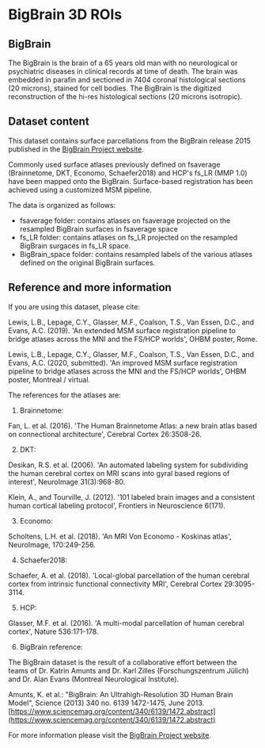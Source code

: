 # BigBrain 3D ROIs

## BigBrain

The BigBrain is the brain of a 65 years old man with no neurological or psychiatric
diseases in clinical records at time of death. The brain was embedded in parafin and
sectioned in 7404 coronal histological sections (20 microns), stained for cell bodies.
The BigBrain is the digitized reconstruction of the hi-res histological sections 
(20 microns isotropic).

## Dataset content

This dataset contains surface parcellations from the BigBrain release 2015 
published in the [BigBrain Project website](https://bigbrainproject.org).

Commonly used surface atlases previously defined on fsaverage (Brainnetome, DKT, Economo, Schaefer2018) and HCP's fs_LR (MMP 1.0) have been mapped onto the BigBrain. Surface-based registration has been achieved using a customized MSM pipeline. 

The data is organized as follows:

- fsaverage folder: contains atlases on fsaverage projected on the resampled BigBrain surfaces in fsaverage space
- fs_LR folder: contains atlases on fs_LR projected on the resampled BigBrain surgaces in fs_LR space.
- BigBrain_space folder: contains resampled labels of the various atlases defined on the original BigBrain surfaces.

## Reference and more information

If you are using this dataset, please cite:

Lewis, L.B., Lepage, C.Y., Glasser, M.F., Coalson, T.S., Van Essen, D.C., 
and Evans, A.C. (2019). 'An extended MSM surface registration pipeline to 
bridge atlases across the MNI and the FS/HCP worlds', OHBM poster, Rome.

Lewis, L.B., Lepage, C.Y., Glasser, M.F., Coalson, T.S., Van Essen, D.C.,
and Evans, A.C. (2020, submitted). 'An improved MSM surface registration 
pipeline to bridge atlases across the MNI and the FS/HCP worlds', OHBM poster, 
Montreal / virtual.

The references for the atlases are:

1) Brainnetome:

Fan, L. et al. (2016). 'The Human Brainnetome Atlas: a new brain atlas 
based on connectional architecture', Cerebral Cortex 26:3508-26.


2) DKT:

Desikan, R.S. et al. (2006). 'An automated labeling system for subdividing 
the human cerebral cortex on MRI scans into gyral based regions of interest', 
NeuroImage 31(3):968-80.

Klein, A., and Tourville, J. (2012). '101 labeled brain images and a consistent 
human cortical labeling protocol', Frontiers in Neuroscience 6(171).


3) Economo:

Scholtens, L.H. et al. (2018). 'An MRI Von Economo - Koskinas atlas', NeuroImage, 
170:249-256.


4) Schaefer2018:

Schaefer, A. et al. (2018). 'Local-global parcellation of the human cerebral 
cortex from intrinsic functional connectivity MRI', Cerebral Cortex 29:3095-3114.

5) HCP:

Glasser, M.F. et al. (2016). 'A multi-modal parcellation of human cerebral 
cortex', Nature 536:171-178.

6) BigBrain reference:

The BigBrain dataset is the result of a collaborative effort between the
teams of Dr. Katrin Amunts and Dr. Karl Zilles (Forschungszentrum Jülich)
and Dr. Alan Evans (Montreal Neurological Institute). 

Amunts, K. et al.: "BigBrain: An Ultrahigh-Resolution 3D Human
Brain Model", Science (2013) 340 no. 6139 1472-1475, June 2013.
[https://www.sciencemag.org/content/340/6139/1472.abstract](https://www.sciencemag.org/content/340/6139/1472.abstract)


For more information please visit the [BigBrain Project website](https://bigbrainproject.org).